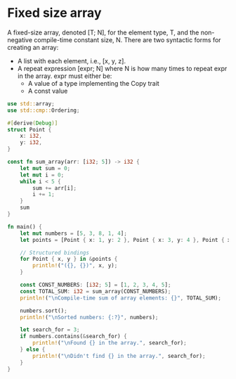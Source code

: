 # Fixed size array
A fixed-size array, denoted [T; N], for the element type, T, and the non-negative compile-time constant size, N.
There are two syntactic forms for creating an array:

- A list with each element, i.e., [x, y, z].
- A repeat expression [expr; N] where N is how many times to repeat expr in the array. expr must either be:
    - A value of a type implementing the Copy trait
    - A const value

```rust
use std::array;
use std::cmp::Ordering;

#[derive(Debug)]
struct Point {
    x: i32,
    y: i32,
}

const fn sum_array(arr: [i32; 5]) -> i32 {
    let mut sum = 0;
    let mut i = 0;
    while i < 5 {
        sum += arr[i];
        i += 1;
    }
    sum
}

fn main() {
    let mut numbers = [5, 3, 8, 1, 4];
    let points = [Point { x: 1, y: 2 }, Point { x: 3, y: 4 }, Point { x: 5, y: 6 }];

    // Structured bindings
    for Point { x, y } in &points {
        println!("({}, {})", x, y);
    }

    const CONST_NUMBERS: [i32; 5] = [1, 2, 3, 4, 5];
    const TOTAL_SUM: i32 = sum_array(CONST_NUMBERS);
    println!("\nCompile-time sum of array elements: {}", TOTAL_SUM);

    numbers.sort();
    println!("\nSorted numbers: {:?}", numbers);

    let search_for = 3;
    if numbers.contains(&search_for) {
        println!("\nFound {} in the array.", search_for);
    } else {
        println!("\nDidn't find {} in the array.", search_for);
    }
}
```
